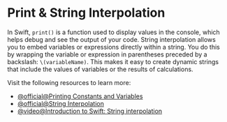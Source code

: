 # Print & String Interpolation

In Swift, `print()` is a function used to display values in the console, which helps debug and see the output of your code. String interpolation allows you to embed variables or expressions directly within a string. You do this by wrapping the variable or expression in parentheses preceded by a backslash: `\(variableName)`. This makes it easy to create dynamic strings that include the values of variables or the results of calculations.

Visit the following resources to learn more:

- [@official@Printing Constants and Variables](https://docs.swift.org/swift-book/documentation/the-swift-programming-language/thebasics/#Printing-Constants-and-Variables)
- [@official@String Interpolation](https://docs.swift.org/swift-book/documentation/the-swift-programming-language/stringsandcharacters#String-Interpolation)
- [@video@Introduction to Swift: String interpolation](https://www.youtube.com/watch?v=3-I43GvrzsA)